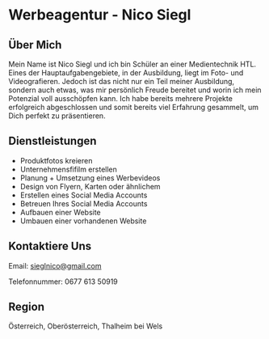 # Werbeagentur - Nico Siegl
## Über Mich
Mein Name ist Nico Siegl und ich bin Schüler an einer Medientechnik HTL. Eines der Hauptaufgabengebiete, in der Ausbildung, liegt im Foto- und Videografieren. Jedoch ist das nicht nur ein Teil meiner Ausbildung, sondern auch etwas, was mir persönlich Freude bereitet und worin ich mein Potenzial voll ausschöpfen kann. Ich habe bereits mehrere Projekte erfolgreich abgeschlossen und somit bereits viel Erfahrung gesammelt, um Dich perfekt zu präsentieren.

## Dienstleistungen
- Produktfotos kreieren
- Unternehmensfifilm erstellen
- Planung + Umsetzung eines Werbevideos
- Design von Flyern, Karten oder ähnlichem
- Erstellen eines Social Media Accounts
- Betreuen Ihres Social Media Accounts
- Aufbauen einer Website
- Umbauen einer vorhandenen Website

## Kontaktiere Uns
Email:
sieglnico@gmail.com

Telefonnummer:
0677 613 50919

## Region
Österreich, Oberösterreich, Thalheim bei Wels
